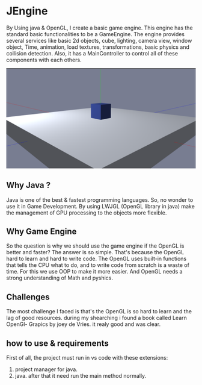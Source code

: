# JEngine
By Using java & OpenGL, I create a basic game engine. This engine has the standard basic functionalities to be a GameEngine. The engine provides several services like basic 2d objects, cube, lighting, camera view, window object, Time,  animation, load textures, transformations, basic physics and collision detection. Also, it has a MainController to control all of these components with each others. 

<img src='images/engine1.png' />

## Why Java ? 
Java is one of the best & fastest programming languages. So, no wonder to use it in Game Development. By using LWJGL (OpenGL library in java) make the management of GPU processing to the objects more flexible.
## Why Game Engine
So the question is why we should use the game engine if the OpenGL is better and faster? The answer is so simple. That's because the OpenGL hard to learn and hard to write code. The OpenGL uses built-in functions that tells the CPU what to do, and to write code from scratch is a waste of time. For this we use OOP to make it more easier. And OpenGL needs a strong understanding of Math and pyshics.

## Challenges 
The most challenge I faced is that's the OpenGL is so hard to learn and the lag of good resources. during my shearching i found a book called Learn OpenGl- Grapics by joey de Vries. it realy good and was clear.

## how to use & requirements 
First of all, the project must run in vs code with these extensions:
1. project manager for java. 
2. java. 
after that it need run the main method normally.